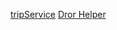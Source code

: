 
[tripService](https://github.com/dhelper/TripServiceCPP)
[Dror Helper](https://www.youtube.com/watch?v=kWBoCXGAOmw&t=2169s)

